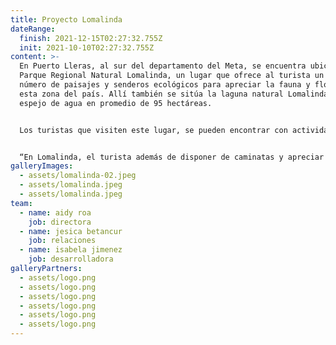```yaml
---
title: Proyecto Lomalinda
dateRange:
  finish: 2021-12-15T02:27:32.755Z
  init: 2021-10-10T02:27:32.755Z
content: >-
  En Puerto Lleras, al sur del departamento del Meta, se encuentra ubicado el
  Parque Regional Natural Lomalinda, un lugar que ofrece al turista un sin
  número de paisajes y senderos ecológicos para apreciar la fauna y flora en
  esta zona del país. Allí también se sitúa la laguna natural Lomalinda, un
  espejo de agua en promedio de 95 hectáreas.


  Los turistas que visiten este lugar, se pueden encontrar con actividades como senderismo, avistamiento de aves, recorridos acuáticos y una infraestructura hotelera que se ajusta a la panorámica que ofrece los Llanos Orientales. Así lo asegura Héctor Castañeda, habitante de Puerto Lleras y asociado de la Cooperativa Ecoturística Lomalinda.


  “En Lomalinda, el turista además de disponer de caminatas y apreciar más de 160 especies de aves que se pueden avistar en esta zona, se ofrecen otros atractivos como, por ejemplo, un recorrido a las islas que hay en medio de la laguna, o una vuelta en balsa por el borde de esta”, señala.
galleryImages:
  - assets/lomalinda-02.jpeg
  - assets/lomalinda.jpeg
  - assets/lomalinda.jpeg
team:
  - name: aidy roa
    job: directora
  - name: jesica betancur
    job: relaciones
  - name: isabela jimenez
    job: desarrolladora
galleryPartners:
  - assets/logo.png
  - assets/logo.png
  - assets/logo.png
  - assets/logo.png
  - assets/logo.png
  - assets/logo.png
---
```

